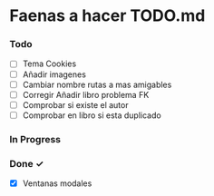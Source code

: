 # Faenas a hacer TODO.md

### Todo

- [ ] Tema Cookies  
- [ ] Añadir imagenes  
- [ ] Cambiar nombre rutas a mas amigables  
- [ ] Corregir Añadir libro problema FK  
- [ ] Comprobar si existe el autor  
- [ ] Comprobar en libro si esta duplicado  

### In Progress


### Done ✓

- [x] Ventanas modales  

